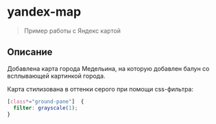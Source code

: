 # yandex-map

> Пример работы с Яндекс картой

## Описание

Добавлена карта города Медельина, на которую добавлен балун со всплывающей картинкой города.

Карта стилизована в оттенки серого при помощи css-фильтра:

```css
[class*="ground-pane"]  {
  filter: grayscale(1);
}
```
